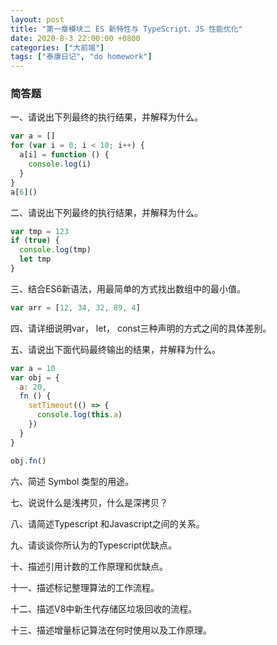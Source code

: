 ```yaml
---
layout: post
title: "第一章模块二 ES 新特性与 TypeScript、JS 性能优化"
date: 2020-8-3 22:00:00 +0800
categories: ["大前端"]
tags: ["泰康日记", "do homework"]
---
```


### 简答题

一、请说出下列最终的执行结果，并解释为什么。
```js
var a = []
for (var i = 0; i < 10; i++) {
  a[i] = function () {
    console.log(i)
  }
}
a[6]()
```

二、请说出下列最终的执行结果，并解释为什么。
```js
var tmp = 123
if (true) {
  console.log(tmp)
  let tmp
}
```

三、结合ES6新语法，用最简单的方式找出数组中的最小值。
```js
var arr = [12, 34, 32, 89, 4]
```


四、请详细说明var， let， const三种声明的方式之间的具体差别。

五、请说出下面代码最终输出的结果，并解释为什么。
```js
var a = 10
var obj = {
  a: 20,
  fn () {
    setTimeout(() => {
      console.log(this.a)
    })
  }
}

obj.fn()
```

六、简述 Symbol 类型的用途。

七、说说什么是浅拷贝，什么是深拷贝？

八、请简述Typescript 和Javascript之间的关系。

九、请谈谈你所认为的Typescript优缺点。

十、描述引用计数的工作原理和优缺点。

十一、描述标记整理算法的工作流程。

十二、描述V8中新生代存储区垃圾回收的流程。

十三、描述增量标记算法在何时使用以及工作原理。
